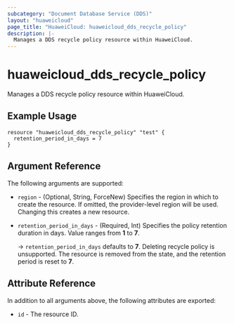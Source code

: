 ```yaml
---
subcategory: "Document Database Service (DDS)"
layout: "huaweicloud"
page_title: "HuaweiCloud: huaweicloud_dds_recycle_policy"
description: |-
  Manages a DDS recycle policy resource within HuaweiCloud.
---
```


# huaweicloud_dds_recycle_policy

Manages a DDS recycle policy resource within HuaweiCloud.

## Example Usage

```hcl
resource "huaweicloud_dds_recycle_policy" "test" {
  retention_period_in_days = 7
}
```

## Argument Reference

The following arguments are supported:

* `region` - (Optional, String, ForceNew) Specifies the region in which to create the resource.
  If omitted, the provider-level region will be used.
  Changing this creates a new resource.

* `retention_period_in_days` - (Required, Int) Specifies the policy retention duration in days.
  Value ranges from **1** to **7**.

  -> `retention_period_in_days` defaults to **7**. Deleting recycle policy is unsupported. The resource is removed from
  the state, and the retention period is reset to **7**.

## Attribute Reference

In addition to all arguments above, the following attributes are exported:

* `id` - The resource ID.
